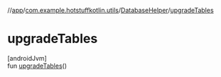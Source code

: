 //[app](../../../index.md)/[com.example.hotstuffkotlin.utils](../index.md)/[DatabaseHelper](index.md)/[upgradeTables](upgrade-tables.md)

# upgradeTables

[androidJvm]\
fun [upgradeTables](upgrade-tables.md)()

